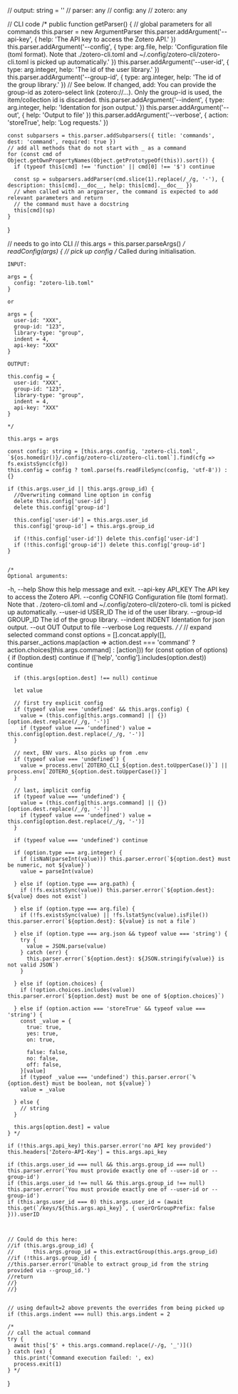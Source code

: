 
  // output: string = ''
  // parser: any
  // config: any
  // zotero: any

  // CLI code
  /*
  public function getParser() {
    // global parameters for all commands
    this.parser = new ArgumentParser
    this.parser.addArgument('--api-key', { help: 'The API key to access the Zotero API.' })
    this.parser.addArgument('--config', { type: arg.file, help: 'Configuration file (toml format). Note that ./zotero-cli.toml and ~/.config/zotero-cli/zotero-cli.toml is picked up automatically.' })
    this.parser.addArgument('--user-id', { type: arg.integer, help: 'The id of the user library.' })
    this.parser.addArgument('--group-id', { type: arg.integer, help: 'The id of the group library.' })
    // See below. If changed, add: You can provide the group-id as zotero-select link (zotero://...). Only the group-id is used, the item/collection id is discarded.
    this.parser.addArgument('--indent', { type: arg.integer, help: 'Identation for json output.' })
    this.parser.addArgument('--out', { help: 'Output to file' })
    this.parser.addArgument('--verbose', { action: 'storeTrue', help: 'Log requests.' })

    const subparsers = this.parser.addSubparsers({ title: 'commands', dest: 'command', required: true })
    // add all methods that do not start with _ as a command
    for (const cmd of Object.getOwnPropertyNames(Object.getPrototypeOf(this)).sort()) {
      if (typeof this[cmd] !== 'function' || cmd[0] !== '$') continue

      const sp = subparsers.addParser(cmd.slice(1).replace(/_/g, '-'), { description: this[cmd].__doc__, help: this[cmd].__doc__ })
      // when called with an argparser, the command is expected to add relevant parameters and return
      // the command must have a docstring
      this[cmd](sp)
    }
  }

  // needs to go into CLI
  //  this.args = this.parser.parseArgs()
*/
readConfig(args) {
    // pick up config
    /* 
    Called during initialisation.

    INPUT:

    args = {
      config: "zotero-lib.toml"
    }

    or

    args = {
      user-id: "XXX",
      group-id: "123",
      library-type: "group",
      indent = 4,
      api-key: "XXX"
    } 

    OUTPUT:

    this.config = {
      user-id: "XXX",
      group-id: "123",
      library-type: "group",
      indent = 4,
      api-key: "XXX"
    }

    */

    this.args = args
  
    const config: string = [this.args.config, 'zotero-cli.toml', `${os.homedir()}/.config/zotero-cli/zotero-cli.toml`].find(cfg => fs.existsSync(cfg))
    this.config = config ? toml.parse(fs.readFileSync(config, 'utf-8')) : {}

    if (this.args.user_id || this.args.group_id) {
      //Overwriting command line option in config
      delete this.config['user-id']
      delete this.config['group-id']

      this.config['user-id'] = this.args.user_id
      this.config['group-id'] = this.args.group_id

      if (!this.config['user-id']) delete this.config['user-id']
      if (!this.config['group-id']) delete this.config['group-id']
    }


    /*
    Optional arguments:
  -h, --help            Show this help message and exit.
  --api-key API_KEY     The API key to access the Zotero API.
  --config CONFIG       Configuration file (toml format). Note that .
                        /zotero-cli.toml and ~/.config/zotero-cli/zotero-cli.
                        toml is picked up automatically.
  --user-id USER_ID     The id of the user library.
  --group-id GROUP_ID   The id of the group library.
  --indent INDENT       Identation for json output.
  --out OUT             Output to file
  --verbose             Log requests.
*/
  /*
    // expand selected command
    const options = [].concat.apply([], this.parser._actions.map(action => action.dest === 'command' ? action.choices[this.args.command] : [action]))
    for (const option of options) {
      if (!option.dest) continue
      if (['help', 'config'].includes(option.dest)) continue

      if (this.args[option.dest] !== null) continue

      let value

      // first try explicit config
      if (typeof value === 'undefined' && this.args.config) {
        value = (this.config[this.args.command] || {})[option.dest.replace(/_/g, '-')]
        if (typeof value === 'undefined') value = this.config[option.dest.replace(/_/g, '-')]
      }

      // next, ENV vars. Also picks up from .env
      if (typeof value === 'undefined') {
        value = process.env[`ZOTERO_CLI_${option.dest.toUpperCase()}`] || process.env[`ZOTERO_${option.dest.toUpperCase()}`]
      }

      // last, implicit config
      if (typeof value === 'undefined') {
        value = (this.config[this.args.command] || {})[option.dest.replace(/_/g, '-')]
        if (typeof value === 'undefined') value = this.config[option.dest.replace(/_/g, '-')]
      }

      if (typeof value === 'undefined') continue

      if (option.type === arg.integer) {
        if (isNaN(parseInt(value))) this.parser.error(`${option.dest} must be numeric, not ${value}`)
        value = parseInt(value)

      } else if (option.type === arg.path) {
        if (!fs.existsSync(value)) this.parser.error(`${option.dest}: ${value} does not exist`)

      } else if (option.type === arg.file) {
        if (!fs.existsSync(value) || !fs.lstatSync(value).isFile()) this.parser.error(`${option.dest}: ${value} is not a file`)

      } else if (option.type === arg.json && typeof value === 'string') {
        try {
          value = JSON.parse(value)
        } catch (err) {
          this.parser.error(`${option.dest}: ${JSON.stringify(value)} is not valid JSON`)
        }

      } else if (option.choices) {
        if (!option.choices.includes(value)) this.parser.error(`${option.dest} must be one of ${option.choices}`)

      } else if (option.action === 'storeTrue' && typeof value === 'string') {
        const _value = {
          true: true,
          yes: true,
          on: true,

          false: false,
          no: false,
          off: false,
        }[value]
        if (typeof _value === 'undefined') this.parser.error(`%{option.dest} must be boolean, not ${value}`)
        value = _value

      } else {
        // string
      }

      this.args[option.dest] = value
    } */

    if (!this.args.api_key) this.parser.error('no API key provided')
    this.headers['Zotero-API-Key'] = this.args.api_key

    if (this.args.user_id === null && this.args.group_id === null) this.parser.error('You must provide exactly one of --user-id or --group-id')
    if (this.args.user_id !== null && this.args.group_id !== null) this.parser.error('You must provide exactly one of --user-id or --group-id')
    if (this.args.user_id === 0) this.args.user_id = (await this.get(`/keys/${this.args.api_key}`, { userOrGroupPrefix: false })).userID



    // Could do this here:
    //if (this.args.group_id) {
    //      this.args.group_id = this.extractGroup(this.args.group_id)
    //if (!this.args.group_id) {
    //this.parser.error('Unable to extract group_id from the string provided via --group_id.')
    //return
    //}    
    //}


    // using default=2 above prevents the overrides from being picked up
    if (this.args.indent === null) this.args.indent = 2

    /*
    // call the actual command
    try {
      await this['$' + this.args.command.replace(/-/g, '_')]()
    } catch (ex) {
      this.print('Command execution failed: ', ex)
      process.exit(1)
    } */

  }
